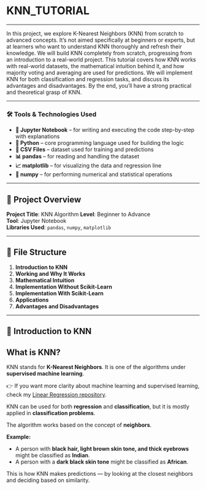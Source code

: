 # KNN_TUTORIAL
---

In this project, we explore K-Nearest Neighbors (KNN) from scratch to advanced concepts. It’s not aimed specifically at beginners or experts, but at learners who want to understand KNN thoroughly and refresh their knowledge. We will build KNN completely from scratch, progressing from an introduction to a real-world project. This tutorial covers how KNN works with real-world datasets, the mathematical intuition behind it, and how majority voting and averaging are used for predictions. We will implement KNN for both classification and regression tasks, and discuss its advantages and disadvantages. By the end, you’ll have a strong practical and theoretical grasp of KNN.

---

### 🛠️ Tools & Technologies Used

* **📘 Jupyter Notebook** – for writing and executing the code step-by-step with explanations
* **🐍 Python** – core programming language used for building the logic
* **📂 CSV Files** – dataset used for training and predictions
* **📊 pandas** – for reading and handling the dataset
* **📈 matplotlib** – for visualizing the data and regression line
* **📐 numpy** – for performing numerical and statistical operations 

---

## 📘 Project Overview

**Project Title**: KNN Algorithm
**Level**: Beginner to Advance  
**Tool**: Jupyter Notebook  
**Libraries Used**: `pandas`, `numpy`, `matplotlib`

---

## 📁 File Structure 

1. **Introduction to KNN**
2. **Working and Why It Works**
3. **Mathematical Intuition**
4. **Implementation Without Scikit-Learn**
5. **Implementation With Scikit-Learn**
6. **Applications**
7. **Advantages and Disadvantages**

---

## 📘 Introduction to KNN

## What is KNN?

KNN stands for **K-Nearest Neighbors**. It is one of the algorithms under **supervised machine learning**.  

👉 If you want more clarity about machine learning and supervised learning, check my [Linear Regression repository](https://github.com/harshavardhanBOMMALATA/Linear-Regression.git).  

KNN can be used for both **regression** and **classification**, but it is mostly applied in **classification problems**.  

The algorithm works based on the concept of **neighbors**.  

**Example:**
- A person with **black hair, light brown skin tone, and thick eyebrows** might be classified as **Indian**.  
- A person with a **dark black skin tone** might be classified as **African**.  

This is how KNN makes predictions — by looking at the closest neighbors and deciding based on similarity.  

